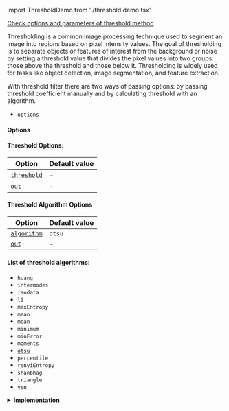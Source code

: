 import ThresholdDemo from './threshold.demo.tsx'

[Check options and parameters of threshold method](https://image-js.github.io/image-js-typescript/classes/Image.html#threshold 'github.io link')

Thresholding is a common image processing technique used to segment an image into regions based on pixel intensity values. The goal of thresholding is to separate objects or features of interest from the background or noise by setting a threshold value that divides the pixel values into two groups: those above the threshold and those below it. Thresholding is widely used for tasks like object detection, image segmentation, and feature extraction.

<ThresholdDemo />

With threshold filter there are two ways of passing options: by passing threshold coefficient manually and by calculating threshold with an algorithm.

- `options`

#### Options

#### Threshold Options:

| Option                                                                                                            | Default value |
| ----------------------------------------------------------------------------------------------------------------- | ------------- |
| [`threshold`](https://image-js.github.io/image-js-typescript/interfaces/ThresholdOptionsThreshold.html#threshold) | -             |
| [`out`](https://image-js.github.io/image-js-typescript/interfaces/ThresholdOptionsThreshold.html#out)             | -             |

#### Threshold Algorithm Options

| Option                                                                                                            | Default value |
| ----------------------------------------------------------------------------------------------------------------- | ------------- |
| [`algorithm`](https://image-js.github.io/image-js-typescript/interfaces/ThresholdOptionsAlgorithm.html#algorithm) | `otsu`        |
| [`out`](https://image-js.github.io/image-js-typescript/interfaces/ThresholdOptionsAlgorithm.html#out)             | -             |

#### List of threshold algorithms:

- `huang`
- `intermodes`
- `isodata`
- `li`
- `maxEntropy`
- `mean`
- `mean`
- `minimum`
- `minError`
- `moments`
- [`otsu`](https://en.wikipedia.org/wiki/Otsu%27s_method "wikipedia link on otsu's method")
- `percentile`
- `renyiEntropy`
- `shanbhag`
- `triangle`
- `yen`

<details>
<summary><b>Implementation</b>
</summary>

Here's how thresholding works:

_Choose a threshold value_: This value is determined based on the characteristics of the image and the desired segmentation outcome. It can be chosen manually or automatically using various algorithms.

_Compare each pixel's intensity value with the threshold value:_

If the pixel value is greater than or equal to the threshold value, it is assigned to one group (foreground or object).
If the pixel value is less than the threshold value, it is assigned to the other group (background).

_Generate a binary image:_ The result of thresholding is a binary image(mask) where pixels belonging to the foreground are assigned a value of 1 (white) and pixels belonging to the background are assigned a value of 0 (black).

</details>
